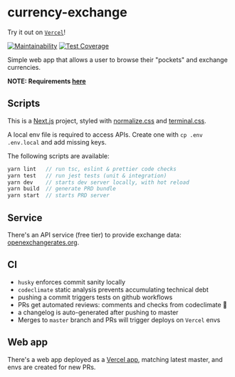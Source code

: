 # currency-exchange

Try it out on [`Vercel`](https://currency-exchange-khaki.vercel.app)!

[![Maintainability](https://api.codeclimate.com/v1/badges/618013b1fe3b2d11d2bf/maintainability)](https://codeclimate.com/github/sombreroEnPuntas/currency-exchange/maintainability)
[![Test Coverage](https://api.codeclimate.com/v1/badges/618013b1fe3b2d11d2bf/test_coverage)](https://codeclimate.com/github/sombreroEnPuntas/currency-exchange/test_coverage)

Simple web app that allows a user to browse their "pockets" and exchange currencies.

**NOTE: Requirements [here](assignment.pdf)**

## Scripts

This is a [Next.js](https://nextjs.org/) project, styled with [normalize.css](http://necolas.github.io/normalize.css/) and [terminal.css](https://terminalcss.xyz/).

A local env file is required to access APIs. Create one with `cp .env .env.local` and add missing keys.

The following scripts are available:

```js
yarn lint   // run tsc, eslint & prettier code checks
yarn test   // run jest tests (unit & integration)
yarn dev    // starts dev server locally, with hot reload
yarn build  // generate PRD bundle
yarn start  // starts PRD server
```

## Service

There's an API service (free tier) to provide exchange data: [openexchangerates.org](https://openexchangerates.org).

## CI

- `husky` enforces commit sanity locally
- `codeclimate` static analysis prevents accumulating technical debt
- pushing a commit triggers tests on github workflows
- PRs get automated reviews: comments and checks from codeclimate 🤖
- a changelog is auto-generated after pushing to master
- Merges to `master` branch and PRs will trigger deploys on `Vercel` envs

## Web app

There's a web app deployed as a [Vercel app](https://currency-exchange-khaki.vercel.app), matching latest master, and envs are created for new PRs.
